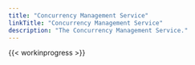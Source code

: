 ```yaml
---
title: "Concurrency Management Service"
linkTitle: "Concurrency Management Service"
description: "The Concurrency Management Service."
---
```


{{< workinprogress >}}
